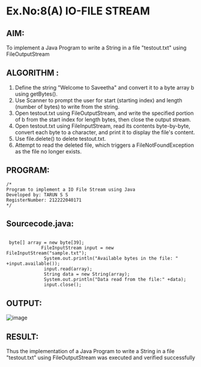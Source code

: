 # Ex.No:8(A)           IO-FILE STREAM
## AIM:
To implement a Java Program to write a String in a file "testout.txt" using FileOutputStream

## ALGORITHM :
1.  Define the string "Welcome to Saveetha" and convert it to a byte array b using getBytes().
2.	Use Scanner to prompt the user for start (starting index) and length (number of bytes) to write from the string.
3.	Open testout.txt using FileOutputStream, and write the specified portion of b from the start index for length bytes, then close the output stream.
4.	Open testout.txt using FileInputStream, read its contents byte-by-byte, convert each byte to a character, and print it to display the file's content.
5.	Use file.delete() to delete testout.txt.
6.	Attempt to read the deleted file, which triggers a FileNotFoundException as the file no longer exists.


## PROGRAM:
 ```
/*
Program to implement a IO File Stream using Java
Developed by: TARUN S S
RegisterNumber: 212222040171
*/
```

## Sourcecode.java:
```

 byte[] array = new byte[39];
             FileInputStream input = new FileInputStream("sample.txt");
              System.out.println("Available bytes in the file: " +input.available());
              input.read(array);
              String data = new String(array);
              System.out.println("Data read from the file:" +data);
              input.close();
```






## OUTPUT:

![image](https://github.com/user-attachments/assets/0ce05546-a859-4626-8896-29120f20ac6c)


## RESULT:
Thus the implementation of a Java Program to write a String in a file "testout.txt" using FileOutputStream was executed and verified successfully

